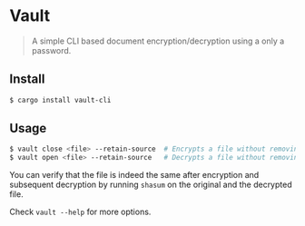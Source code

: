 # Vault

> A simple CLI based document encryption/decryption using a only a password.

## Install

```bash
$ cargo install vault-cli
```

## Usage

```bash 
$ vault close <file> --retain-source  # Encrypts a file without removing it afterwards
$ vault open <file> --retain-source   # Decrypts a file without removing it afterwards
```

You can verify that the file is indeed the same after encryption and subsequent decryption by running `shasum` on the
original and the decrypted file.

Check `vault --help` for more options.